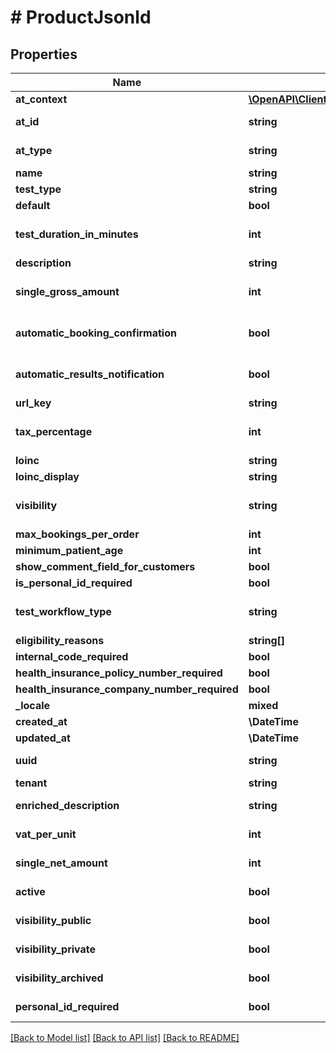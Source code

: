 # # ProductJsonld

## Properties

Name | Type | Description | Notes
------------ | ------------- | ------------- | -------------
**at_context** | [**\OpenAPI\Client\Model\AvailabilitiesAvailableDayDtoJsonldContext**](AvailabilitiesAvailableDayDtoJsonldContext.md) |  | [optional]
**at_id** | **string** |  | [optional] [readonly]
**at_type** | **string** |  | [optional] [readonly]
**name** | **string** |  |
**test_type** | **string** |  | [optional]
**default** | **bool** |  | [optional]
**test_duration_in_minutes** | **int** |  | [optional] [default to 15]
**description** | **string** |  | [optional]
**single_gross_amount** | **int** |  | [optional] [default to 1000]
**automatic_booking_confirmation** | **bool** |  | [optional] [default to true]
**automatic_results_notification** | **bool** |  | [optional] [default to true]
**url_key** | **string** |  | [optional]
**tax_percentage** | **int** |  | [optional] [default to 1900]
**loinc** | **string** |  | [optional]
**loinc_display** | **string** |  | [optional]
**visibility** | **string** |  | [optional] [default to 'PUBLIC']
**max_bookings_per_order** | **int** |  | [optional]
**minimum_patient_age** | **int** |  | [optional]
**show_comment_field_for_customers** | **bool** |  | [optional]
**is_personal_id_required** | **bool** |  | [optional]
**test_workflow_type** | **string** |  | [optional] [default to 'FULL']
**eligibility_reasons** | **string[]** |  | [optional]
**internal_code_required** | **bool** |  | [optional]
**health_insurance_policy_number_required** | **bool** |  | [optional]
**health_insurance_company_number_required** | **bool** |  | [optional]
**_locale** | **mixed** |  | [optional]
**created_at** | **\DateTime** |  | [optional]
**updated_at** | **\DateTime** |  | [optional]
**uuid** | **string** |  | [optional] [readonly]
**tenant** | **string** |  | [optional]
**enriched_description** | **string** |  | [optional] [readonly]
**vat_per_unit** | **int** |  | [optional] [readonly]
**single_net_amount** | **int** |  | [optional] [readonly]
**active** | **bool** |  | [optional] [readonly]
**visibility_public** | **bool** |  | [optional] [readonly]
**visibility_private** | **bool** |  | [optional] [readonly]
**visibility_archived** | **bool** |  | [optional] [readonly]
**personal_id_required** | **bool** |  | [optional] [readonly]

[[Back to Model list]](../../README.md#models) [[Back to API list]](../../README.md#endpoints) [[Back to README]](../../README.md)

